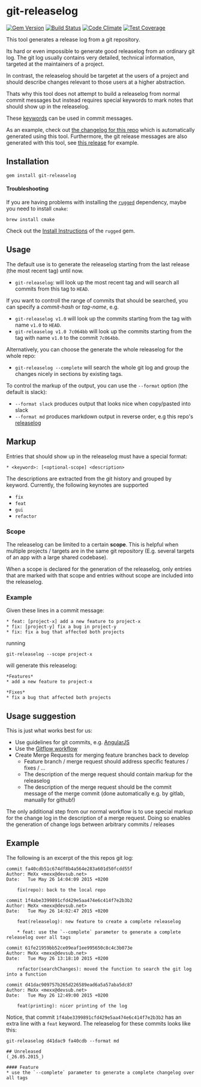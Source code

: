 # git-releaselog

[![Gem Version](https://badge.fury.io/rb/git-releaselog.svg)](http://badge.fury.io/rb/git-releaselog)
[![Build Status](https://travis-ci.org/iv-mexx/git-releaselog.svg?branch=master)](https://travis-ci.org/iv-mexx/git-releaselog)
[![Code Climate](https://codeclimate.com/github/iv-mexx/git-releaselog/badges/gpa.svg)](https://codeclimate.com/github/iv-mexx/git-releaselog)
[![Test Coverage](https://codeclimate.com/github/iv-mexx/git-releaselog/badges/coverage.svg)](https://codeclimate.com/github/iv-mexx/git-releaselog/coverage)

This tool generates a release log from a git repository.

Its hard or even impossible to generate good releaselog from an ordinary git log. 
The git log usually contains very detailed, technical information, targeted at the maintainers of a project. 

In contrast, the releaselog should be targetet at the users of a project and should describe changes relevant to those users at a higher abstraction.

Thats why this tool does not attempt to build a releaselog from normal commit messages but instead requires special keywords to mark notes that should show up in the releaselog.

These [keywords](#markup) can be used in commit messages. 

As an example, check out [the changelog for this repo][releaselog] which is automatically generated using this tool. Furthermore, the git release messages are also generated with this tool, see [this release](https://github.com/iv-mexx/git-releaselog/releases/tag/0.7.0) for example.

## Installation

```
gem install git-releaselog
```

#### Troubleshooting

If you are having problems with installing the [`rugged`](https://github.com/libgit2/rugged) dependency, maybe you need to install `cmake`:

```
brew install cmake
```

Check out the [Install Instructions](https://github.com/libgit2/rugged#install) of the `rugged` gem.

## Usage

The default use is to generate the releaselog starting from the last release 
(the most recent tag) until now.

* `git-releaselog`: will look up the most recent tag and will search all commits from this tag to `HEAD`. 

If you want to controll the range of commits that should be searched, you can 
specify a _commit-hash_ or _tag-name_, e.g.

* `git-releaselog v1.0` will look up the commits starting from the tag with name `v1.0` to `HEAD`.
* `git-releaselog v1.0 7c064bb` will look up the commits starting from the tag with name `v1.0` to the commit `7c064bb`.

Alternatively, you can choose the generate the whole releaselog for the whole repo:

* `git-releaselog --complete` will search the whole git log and group the changes nicely in sections by existing tags.

To control the markup of the output, you can use the `--format` option (the default is slack):

* `--format slack` produces output that looks nice when copy/pasted into slack
* `--format md` produces markdown output in reverse order, e.g this repo's [releaselog]

## Markup

Entries that should show up in the releaselog must have a special format:

`* <keyword>: [<optional-scope] <description>`

The descriptions are extracted from the git history and grouped by keyword. 
Currently, the following keynotes are supported

* `fix`
* `feat`
* `gui`
* `refactor`

### Scope

The releaselog can be limited to a certain __scope__. This is helpful when multiple projects / targets are in the same git repository (E.g. several targets of an app with a large shared codebase).

When a scope is declared for the generation of the releaselog, only entries that are marked with that scope and entries without scope are included into the releaselog.

### Example

Given these lines in a commit message:

```
* feat: [project-x] add a new feature to project-x
* fix: [project-y] fix a bug in project-y
* fix: fix a bug that affected both projects
```
running
```
git-releaselog --scope project-x
```
will generate this releaselog:

```
*Features*
* add a new feature to project-x

*Fixes*
* fix a bug that affected both projects
```

## Usage suggestion

This is just what works best for us: 

* Use guidelines for git commits, e.g. [AngularJS](https://github.com/angular/angular.js/blob/master/CONTRIBUTING.md#commit)
* Use the [Gitflow workflow](https://www.atlassian.com/git/tutorials/comparing-workflows/gitflow-workflow)
* Create Merge Requests for merging feature branches back to develop
  * Feature branch / merge request should address specific features / fixes / ...
  * The description of the merge request should contain markup for the releaselog
  * The description of the merge request should be the commit message of the merge commit (done automatically e.g. by gitlab, manually for github!)

The only additional step from our normal workflow is to use special markup for the change log in the description of a merge request. 
Doing so enables the generation of change logs between arbitrary commits / releases

## Example

The following is an excerpt of the this repos git log:

```
commit fa40cdb51c674df8b4a564e283a601d50fcdd55f
Author: MeXx <mexx@devsub.net>
Date:   Tue May 26 14:04:09 2015 +0200

    fix(repo): back to the local repo

commit 1f4abe3399891cfd429e5aa474e6c414f7e2b3b2
Author: MeXx <mexx@devsub.net>
Date:   Tue May 26 14:02:47 2015 +0200

    feat(releaselog): new feature to create a complete releaselog
    
    * feat: use the `--complete` parameter to generate a complete releaselog over all tags

commit 61fe21959bb52ce09eaf1ee995650c8c4c3b073e
Author: MeXx <mexx@devsub.net>
Date:   Tue May 26 13:18:10 2015 +0200

    refactor(searchChanges): moved the function to search the git log into a function

commit d41dac909757b265d226589ead6a5a57aba5dc87
Author: MeXx <mexx@devsub.net>
Date:   Tue May 26 12:49:00 2015 +0200

    feat(printing): nicer printing of the log
```

Notice, that commit `1f4abe3399891cfd429e5aa474e6c414f7e2b3b2` has an extra line with a `feat` keyword.
The releaselog for these commits looks like this:

```
git-releaselog d41dac9 fa40cdb --format md
```

```
## Unreleased
(_26.05.2015_)

#### Feature
* use the `--complete` parameter to generate a complete changelog over all tags
```

[releaselog]: CHANGELOG.md
